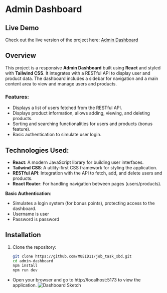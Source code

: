 # Admin Dashboard

## Live Demo
Check out the live version of the project here: [Admin Dashboard](https://job-task-xbd-u2dk.vercel.app/)

## Overview

This project is a responsive **Admin Dashboard** built using **React** and styled with **Tailwind CSS**. It integrates with a RESTful API to display user and product data. The dashboard includes a sidebar for navigation and a main content area to view and manage users and products.

### Features:
- Displays a list of users fetched from the RESTful API.
- Displays product information, allows adding, viewing, and deleting products.
- Sorting and searching functionalities for users and products (bonus feature).
- Basic authentication to simulate user login.

## Technologies Used:
- **React**: A modern JavaScript library for building user interfaces.
- **Tailwind CSS**: A utility-first CSS framework for styling the application.
- **RESTful API**: Integration with the API to fetch, add, and delete users and products.
- **React Router**: For handling navigation between pages (users/products).

 **Basic Authentication**:  
   - Simulates a login system (for bonus points), protecting access to the dashboard.
   - Username is user
   - Password is password

## Installation

1. Clone the repository:
   ```bash
   git clone https://github.com/MUEID11/job_task_xbd.git
   cd admin-dashboard
   npm install
   npm run dev
- Open your browser and go to http://localhost:5173 to view the application.
![Dashboard Sketch](public/Untitled-2024-11-26-1228.png)
